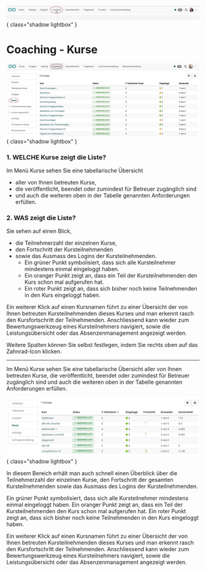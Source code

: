 ![bereiche_coaching_v1_de.png](assets/bereiche_coaching_v1_de.png){ class="shadow lightbox" }

# Coaching - Kurse

![coaching_kurse_v1_de.png](assets/coaching_kurse_v1_de.png){ class="shadow lightbox" }

### 1. WELCHE Kurse zeigt die Liste?

Im Menü Kurse sehen Sie eine tabellarische Übersicht

* aller von Ihnen betreuten Kurse,
* die veröffentlicht, beendet oder zumindest für Betreuer zugänglich sind
* und auch die weiteren oben in der Tabelle genannten Anforderungen erfüllen.


### 2. WAS zeigt die Liste?

Sie sehen auf einen Blick,

* die Teilnehmerzahl der einzelnen Kurse,
* den Fortschritt der Kursteilnehmenden
* sowie das Ausmass des Logins der Kursteilnehmenden.
  * Ein grüner Punkt symbolisiert, dass sich alle Kursteilnehmer mindestens einmal eingeloggt haben.
  * Ein oranger Punkt zeigt an, dass ein Teil der Kursteilnehmenden den Kurs schon mal aufgerufen hat.
  * Ein roter Punkt zeigt an, dass sich bisher noch keine Teilnehmenden in den Kurs eingeloggt haben.




Ein weiterer Klick auf einen Kursnamen führt zu einer Übersicht der von Ihnen betreuten Kursteilnehmenden dieses Kurses und man erkennt rasch den Kursfortschritt der Teilnehmenden. Anschliessend kann wieder zum Bewertungswerkzeug eines Kursteilnehmers navigiert, sowie die Leistungsübersicht oder das Absenzenmanagement angezeigt werden.

Weitere Spalten können Sie selbst festlegen, indem Sie rechts oben auf das Zahnrad-Icon klicken.

---

Im Menü Kurse sehen Sie eine tabellarische Übersicht aller von Ihnen betreuten Kurse, die veröffentlicht, beendet oder zumindest für Betreuer zugänglich sind und auch die weiteren oben in der Tabelle genannten Anforderungen erfüllen.


![Coaching Tool Menü Kurse](assets/Coaching_Kurse.png){ class="shadow lightbox" }

In diesem Bereich erhält man auch schnell einen Überblick über die Teilnehmerzahl der einzelnen Kurse, den Fortschritt der gesamten Kursteilnehmenden sowie das Ausmass des Logins der Kursteilnehmenden.

Ein grüner Punkt symbolisiert, dass sich alle Kursteilnehmer mindestens einmal eingeloggt haben. Ein oranger Punkt zeigt an, dass ein Teil der Kursteilnehmenden den Kurs schon mal aufgerufen hat. Ein roter Punkt zeigt an, dass sich bisher noch keine Teilnehmenden in den Kurs eingeloggt haben.

Ein weiterer Klick auf einen Kursnamen führt zu einer Übersicht der von Ihnen betreuten Kursteilnehmenden dieses Kurses und man erkennt rasch den Kursfortschritt der Teilnehmenden. Anschliessend kann wieder zum Bewertungswerkzeug eines Kursteilnehmers navigiert, sowie die Leistungsübersicht oder das Absenzenmanagement angezeigt werden.


